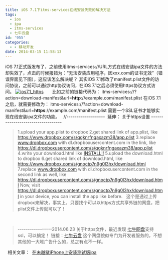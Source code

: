 ```yaml
---
title: iOS 7.1下itms-services在线安装失败的解决方法
tags:
  - ios
  - ipa
  - itms-services
  - 七牛云盘
id: '955'
categories:
  - - 移动开发
date: 2014-03-15 11:58:13
---
```


iOS 7.1正式版发布了，之前使用itms-services://URL方式在线安装ipa文件的方法却失效了，点击的时候报错为：“无法安装应用程序，因xxx.com的证书无效”（错误界面见下图），这应该怎么解决呢？ 其实iOS 7.1修改了manifest.plist文件的访问协议，之前可以通过http协议访问，在iOS 7.1之后必须使用https协议方式访问。 [![ios7.1_https](http://qxu2059920095.my3w.com/blog/wp-content/uploads/2014/03/ios7.1_https.jpg)](http://qxu2059920095.my3w.com/blog/wp-content/uploads/2014/03/ios7.1_https.jpg)       比如之前的链接代码为： itms-services://?action=download-manifest&url=**http**://example.com/manifest.plist 在iOS 7.1之后，就需要修改为： itms-services://?action=download-manifest&url=**https**://example.com/manifest.plist 需要一个SSL证书才能够实现在线安装ipa文件的功能。   //-------------------  延伸： 关于https设置 ----------------------------------

> 1.upload your app.plist to dropbox 2.get shared link of app.plist, like https://www.dropbox.com/s/qgknrfngaxazm38/app.plist 3.replace www.dropbox.com with dl.dropboxusercontent.com in the link, like https://dl.dropboxusercontent.com/s/qgknrfngaxazm38/app.plist 4.write your download.html like <a href="itms-services://?action=download-manifest&url=https://dl.dropboxusercontent.com/s/qgknrfngaxazm38/app.plist">INSTALL!!</a> 5.upload the download.html to dropbox 6.get shared link of download.html, like https://www.dropbox.com/s/gnoctp7n9g0l3hx/download.html 7.replace www.dropbox.com with dl.dropboxusercontent.com in the second link as well, like https://dl.dropboxusercontent.com/s/gnoctp7n9g0l3hx/download.html Now, visit https://dl.dropboxusercontent.com/s/gnoctp7n9g0l3hx/download.html in your device, you can install the app like before.   这个是通过上传dropbox来解决，事实上，只要找个可以以https方式共享外链的网盘，把plist文件上传就可以了！

 

> \-----------------2014.06.23 关于https文件，最近发现 [七牛网盘](https://portal.qiniu.com/signup?code=3lmlh7sa3lt8y)支持ssl，可以搞定！ 链接：[七牛云盘](https://portal.qiniu.com/signup?code=3lmlh7sa3lt8y "七牛") 这个网盘貌似专门为开发者服务的，不想其他的一大堆广告什么的，总之有点不一样。

  相关文章：  [在未越狱iPhone上安装测试版ipa](http://blog.sqstudio.com/other/ios/920.html)